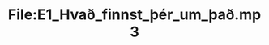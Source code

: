 ---
title: File:E1_Hvað_finnst_þér_um_það.mp3
recording of: Hvað finnst þér um það?
reading speed: slow
speaker: E
license: CC0
---